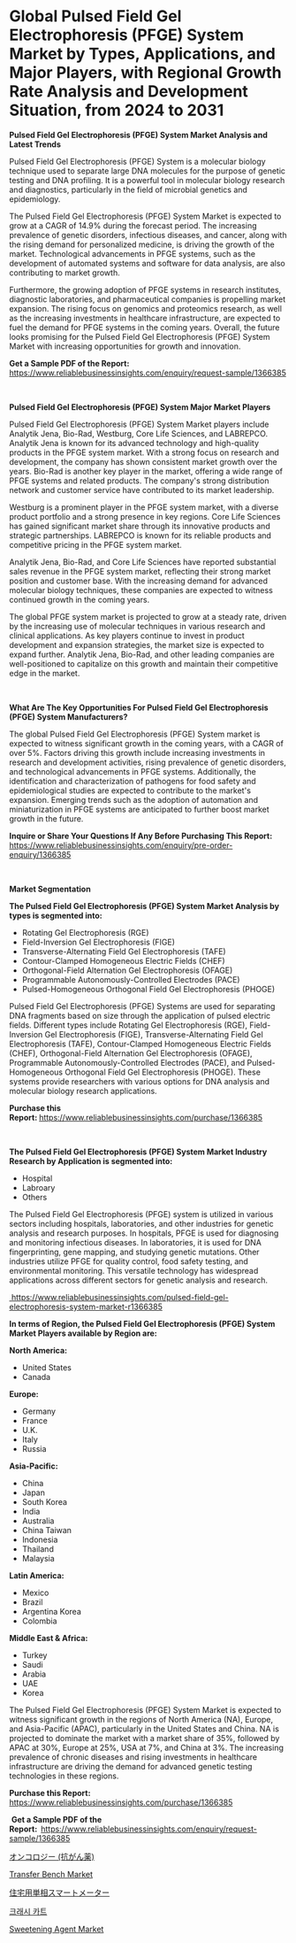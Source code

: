 <p><h1>Global Pulsed Field Gel Electrophoresis (PFGE) System Market by Types, Applications, and Major Players, with Regional Growth Rate Analysis and Development Situation, from 2024 to 2031</h1></p><p><strong>Pulsed Field Gel Electrophoresis (PFGE) System Market Analysis and Latest Trends</strong></p>
<p><p>Pulsed Field Gel Electrophoresis (PFGE) System is a molecular biology technique used to separate large DNA molecules for the purpose of genetic testing and DNA profiling. It is a powerful tool in molecular biology research and diagnostics, particularly in the field of microbial genetics and epidemiology.</p><p>The Pulsed Field Gel Electrophoresis (PFGE) System Market is expected to grow at a CAGR of 14.9% during the forecast period. The increasing prevalence of genetic disorders, infectious diseases, and cancer, along with the rising demand for personalized medicine, is driving the growth of the market. Technological advancements in PFGE systems, such as the development of automated systems and software for data analysis, are also contributing to market growth.</p><p>Furthermore, the growing adoption of PFGE systems in research institutes, diagnostic laboratories, and pharmaceutical companies is propelling market expansion. The rising focus on genomics and proteomics research, as well as the increasing investments in healthcare infrastructure, are expected to fuel the demand for PFGE systems in the coming years. Overall, the future looks promising for the Pulsed Field Gel Electrophoresis (PFGE) System Market with increasing opportunities for growth and innovation.</p></p>
<p><strong>Get a Sample PDF of the Report:&nbsp;</strong> <a href="https://www.reliablebusinessinsights.com/enquiry/request-sample/1366385">https://www.reliablebusinessinsights.com/enquiry/request-sample/1366385</a></p>
<p>&nbsp;</p>
<p><strong>Pulsed Field Gel Electrophoresis (PFGE) System Major Market Players</strong></p>
<p><p>Pulsed Field Gel Electrophoresis (PFGE) System Market players include Analytik Jena, Bio-Rad, Westburg, Core Life Sciences, and LABREPCO. Analytik Jena is known for its advanced technology and high-quality products in the PFGE system market. With a strong focus on research and development, the company has shown consistent market growth over the years. Bio-Rad is another key player in the market, offering a wide range of PFGE systems and related products. The company's strong distribution network and customer service have contributed to its market leadership.</p><p>Westburg is a prominent player in the PFGE system market, with a diverse product portfolio and a strong presence in key regions. Core Life Sciences has gained significant market share through its innovative products and strategic partnerships. LABREPCO is known for its reliable products and competitive pricing in the PFGE system market.</p><p>Analytik Jena, Bio-Rad, and Core Life Sciences have reported substantial sales revenue in the PFGE system market, reflecting their strong market position and customer base. With the increasing demand for advanced molecular biology techniques, these companies are expected to witness continued growth in the coming years.</p><p>The global PFGE system market is projected to grow at a steady rate, driven by the increasing use of molecular techniques in various research and clinical applications. As key players continue to invest in product development and expansion strategies, the market size is expected to expand further. Analytik Jena, Bio-Rad, and other leading companies are well-positioned to capitalize on this growth and maintain their competitive edge in the market.</p></p>
<p>&nbsp;</p>
<p><strong>What Are The Key Opportunities For Pulsed Field Gel Electrophoresis (PFGE) System Manufacturers?</strong></p>
<p><p>The global Pulsed Field Gel Electrophoresis (PFGE) System market is expected to witness significant growth in the coming years, with a CAGR of over 5%. Factors driving this growth include increasing investments in research and development activities, rising prevalence of genetic disorders, and technological advancements in PFGE systems. Additionally, the identification and characterization of pathogens for food safety and epidemiological studies are expected to contribute to the market's expansion. Emerging trends such as the adoption of automation and miniaturization in PFGE systems are anticipated to further boost market growth in the future.</p></p>
<p><strong>Inquire or Share Your Questions If Any Before Purchasing This Report:</strong> <a href="https://www.reliablebusinessinsights.com/enquiry/pre-order-enquiry/1366385">https://www.reliablebusinessinsights.com/enquiry/pre-order-enquiry/1366385</a></p>
<p>&nbsp;</p>
<p><strong>Market Segmentation</strong></p>
<p><strong>The Pulsed Field Gel Electrophoresis (PFGE) System Market Analysis by types is segmented into:</strong></p>
<p><ul><li>Rotating Gel Electrophoresis (RGE)</li><li>Field-Inversion Gel Electrophoresis (FIGE)</li><li>Transverse-Alternating Field Gel Electrophoresis (TAFE)</li><li>Contour-Clamped Homogeneous Electric Fields (CHEF)</li><li>Orthogonal-Field Alternation Gel Electrophoresis (OFAGE)</li><li>Programmable Autonomously-Controlled Electrodes (PACE)</li><li>Pulsed-Homogeneous Orthogonal Field Gel Electrophoresis (PHOGE)</li></ul></p>
<p><p>Pulsed Field Gel Electrophoresis (PFGE) Systems are used for separating DNA fragments based on size through the application of pulsed electric fields. Different types include Rotating Gel Electrophoresis (RGE), Field-Inversion Gel Electrophoresis (FIGE), Transverse-Alternating Field Gel Electrophoresis (TAFE), Contour-Clamped Homogeneous Electric Fields (CHEF), Orthogonal-Field Alternation Gel Electrophoresis (OFAGE), Programmable Autonomously-Controlled Electrodes (PACE), and Pulsed-Homogeneous Orthogonal Field Gel Electrophoresis (PHOGE). These systems provide researchers with various options for DNA analysis and molecular biology research applications.</p></p>
<p><strong>Purchase this Report:&nbsp;</strong><a href="https://www.reliablebusinessinsights.com/purchase/1366385">https://www.reliablebusinessinsights.com/purchase/1366385</a></p>
<p>&nbsp;</p>
<p><strong>The Pulsed Field Gel Electrophoresis (PFGE) System Market Industry Research by Application is segmented into:</strong></p>
<p><ul><li>Hospital</li><li>Labroary</li><li>Others</li></ul></p>
<p><p>The Pulsed Field Gel Electrophoresis (PFGE) system is utilized in various sectors including hospitals, laboratories, and other industries for genetic analysis and research purposes. In hospitals, PFGE is used for diagnosing and monitoring infectious diseases. In laboratories, it is used for DNA fingerprinting, gene mapping, and studying genetic mutations. Other industries utilize PFGE for quality control, food safety testing, and environmental monitoring. This versatile technology has widespread applications across different sectors for genetic analysis and research.</p></p>
<p><a href="https://www.reliablebusinessinsights.com/pulsed-field-gel-electrophoresis-system-market-r1366385">&nbsp;https://www.reliablebusinessinsights.com/pulsed-field-gel-electrophoresis-system-market-r1366385</a></p>
<p><strong>In terms of Region, the Pulsed Field Gel Electrophoresis (PFGE) System Market Players available by Region are:</strong></p>
<p>
    <p> <strong> North America: </strong>
        <ul>
            <li>United States</li>
            <li>Canada</li>
        </ul>
        </p> 
    <p> <strong> Europe: </strong>
        <ul>
            <li>Germany</li>
            <li>France</li>
            <li>U.K.</li>
            <li>Italy</li>
            <li>Russia</li>
        </ul>
        </p> 
    <p> <strong> Asia-Pacific: </strong>
        <ul>
            <li>China</li>
            <li>Japan</li>
            <li>South Korea</li>
            <li>India</li>
            <li>Australia</li>
            <li>China Taiwan</li>
            <li>Indonesia</li>
            <li>Thailand</li>
            <li>Malaysia</li>
        </ul>
        </p> 
    <p> <strong> Latin America: </strong>
        <ul>
            <li>Mexico</li>
            <li>Brazil</li>
            <li>Argentina Korea</li>
            <li>Colombia</li>
        </ul>
        </p> 
    <p> <strong> Middle East & Africa: </strong>
        <ul>
            <li>Turkey</li>
            <li>Saudi</li>
            <li>Arabia</li>
            <li>UAE</li>
            <li>Korea</li>
        </ul>
    </p>
    </p>
<p><p>The Pulsed Field Gel Electrophoresis (PFGE) System Market is expected to witness significant growth in the regions of North America (NA), Europe, and Asia-Pacific (APAC), particularly in the United States and China. NA is projected to dominate the market with a market share of 35%, followed by APAC at 30%, Europe at 25%, USA at 7%, and China at 3%. The increasing prevalence of chronic diseases and rising investments in healthcare infrastructure are driving the demand for advanced genetic testing technologies in these regions.</p></p>
<p><strong>Purchase this Report: </strong><a href="https://www.reliablebusinessinsights.com/purchase/1366385">https://www.reliablebusinessinsights.com/purchase/1366385</a></p>
<p>&nbsp;<strong>Get a Sample PDF of the Report:&nbsp;&nbsp;</strong><a href="https://www.reliablebusinessinsights.com/enquiry/request-sample/1366385">https://www.reliablebusinessinsights.com/enquiry/request-sample/1366385</a></p>
<p><strong></strong></p>
<p><p><a href="https://medium.com/@russellrodriguez2727/%E8%85%AB%E7%98%8D%E5%AD%A6-%E6%8A%97%E3%81%8C%E3%82%93%E5%89%A4-%E5%B8%82%E5%A0%B4%E3%81%AE%E8%A6%8F%E6%A8%A1%E3%81%A8%E5%B8%82%E5%A0%B4%E5%8B%95%E5%90%91-%E5%AE%8C%E5%85%A8%E3%81%AA%E6%A5%AD%E7%95%8C%E6%A6%82%E8%A6%B3-2024%E5%B9%B4%E3%81%8B%E3%82%892031%E5%B9%B4-e00e2016e020">オンコロジー (抗がん薬)</a></p><p><a href="https://issuu.com/reportprime-2/docs/transfer-bench-market-size-2030.pptx">Transfer Bench Market</a></p><p><a href="https://medium.com/@russellrodriguez2727/%E4%BD%8F%E5%AE%85%E7%94%A8%E5%8D%98%E7%9B%B8%E3%82%B9%E3%83%9E%E3%83%BC%E3%83%88%E3%83%A1%E3%83%BC%E3%82%BF%E3%83%BC%E5%B8%82%E5%A0%B4-%E7%AB%B6%E4%BA%89%E5%88%86%E6%9E%90-%E5%B8%82%E5%A0%B4%E5%8B%95%E5%90%91-2031%E5%B9%B4%E3%81%BE%E3%81%A7%E3%81%AE%E4%BA%88%E6%B8%AC-a40fa5a987b2">住宅用単相スマートメーター</a></p><p><a href="https://medium.com/@rudilistiyanto53_49097/%ED%81%AC%EB%9E%98%EC%89%AC-%EC%B9%B4%ED%8A%B8-%EC%8B%9C%EC%9E%A5-%EB%B6%84%EC%84%9D-%EB%B0%8F-2024%EB%85%84%EB%B6%80%ED%84%B0-2031%EB%85%84%EA%B9%8C%EC%A7%80%EC%9D%98-%ED%81%AC%EA%B8%B0-%EC%98%88%EC%B8%A1-260a70f9e690">크래시 카트</a></p><p><a href="https://www.linkedin.com/pulse/exploring-sweetening-agent-market-dynamics-global-trends-edkyf">Sweetening Agent Market</a></p></p>